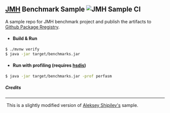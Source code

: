 ## [JMH][jmh] Benchmark Sample   ![JMH Sample CI][badge]

   A sample repo for JMH benchmark project and publish the artifacts to [Github Package Rregistry][github-regitry].

- #### Build & Run

```bash
$ ./mvnw verify 
$ java -jar target/benchmarks.jar
```

- #### Run with profiling (requires [hsdis][hsdis])

```bash
$ java -jar target/benchmarks.jar -prof perfasm
```


[jmh]: JMHhttps://openjdk.java.net/projects/code-tools/jmh/	"JMH"
[hsdis]: https://github.com/AdoptOpenJDK/jitwatch/wiki/Building-hsdis	"hsdis"
[badge]: https://github.com/sureshg/jmh-bench-sample/workflows/JMH%20Sample%20CI/badge.svg
[github-regitry]: https://help.github.com/en/packages/using-github-packages-with-your-projects-ecosystem/configuring-apache-maven-for-use-with-github-packages

##### Credits

---

​     This is a slightly modified version of [Aleksey Shipilev's](https://github.com/shipilev) sample.

